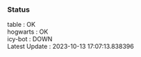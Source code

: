 ### Status


table : OK  
hogwarts : OK  
icy-bot : DOWN  
Latest Update : 2023-10-13 17:07:13.838396
